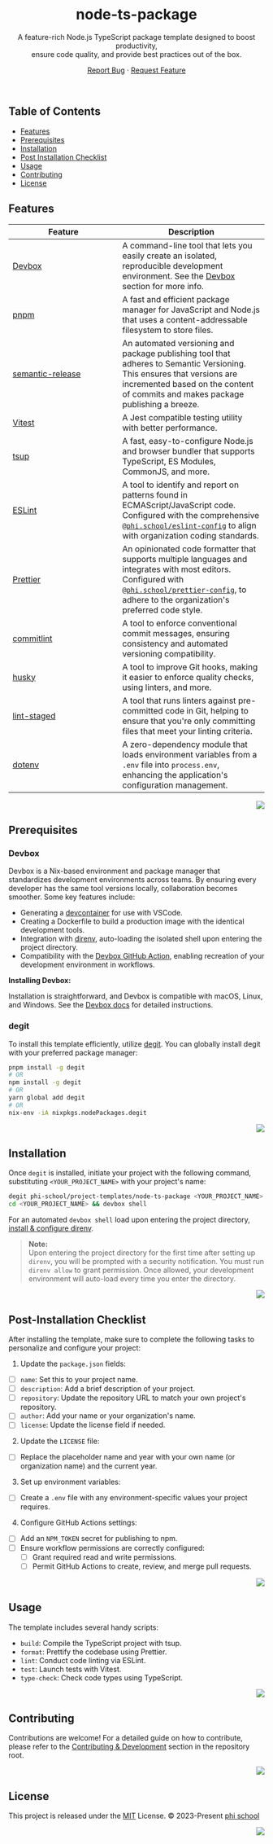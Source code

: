 <a name="readme-top"></a>

<br/>

<div align="center">

<h1>node-ts-package</h1>

<p>
  A feature-rich Node.js TypeScript package template designed to boost productivity,<br/>ensure code quality, and provide best practices out of the box.
</p>

[Report Bug][github-issues-link] · [Request Feature][github-issues-link]

</div>

<br/>

## Table of Contents

- [Features](#features)
- [Prerequisites](#prerequisites)
- [Installation](#installation)
- [Post Installation Checklist](#post-installation-checklist)
- [Usage](#usage)
- [Contributing](#contributing)
- [License](#license)

## Features

<table>
	<thead>
		<tr>
			<th width="200">Feature</th>
			<th>Description</th>
		</tr>
	</thead>
	<tbody>
		<tr>
			<td>
				<a href="https://jetpack.io/devbox/docs/contributor-quickstart/"
					>Devbox</a
				>
			</td>
			<td>
				A command-line tool that lets you easily create an isolated,
				reproducible development environment. See the
				<a href="#devbox">Devbox</a> section for more info.
			</td>
		</tr>
		<tr>
			<td><a href="https://pnpm.io/">pnpm</a></td>
			<td>
				A fast and efficient package manager for JavaScript and Node.js that
				uses a content-addressable filesystem to store files.
			</td>
		</tr>
		<tr>
			<td><a href="https://github.com/semantic-release/semantic-release">semantic-release</a></td>
			<td>
				An automated versioning and package publishing tool that adheres to Semantic Versioning. This ensures that versions are incremented based on the content of commits and makes package publishing a breeze.
			</td>
		</tr>
		<tr>
			<td><a href="https://vitest.dev/">Vitest</a></td>
			<td>A Jest compatible testing utility with better performance.</td>
		</tr>
		<tr>
			<td><a href="https://tsup.egoist.dev/">tsup</a></td>
			<td>
				A fast, easy-to-configure Node.js and browser bundler that supports
				TypeScript, ES Modules, CommonJS, and more.
			</td>
		</tr>
		<tr>
			<td><a href="https://eslint.org/">ESLint</a></td>
			<td>
				A tool to identify and report on patterns found in ECMAScript/JavaScript
				code. Configured with the comprehensive
				<a href="https://github.com/phi-school/config/tree/main/packages/eslint-config"
					><code>@phi.school/eslint-config</code></a
				>
				to align with organization coding standards.
			</td>
		</tr>
		<tr>
			<td><a href="https://prettier.io/">Prettier</a></td>
			<td>
				An opinionated code formatter that supports multiple languages and
				integrates with most editors. Configured with
					<a href="https://github.com/phi-school/config/tree/main/packages/prettier-config"
					><code>@phi.school/prettier-config</code></a
				>, to adhere to the organization's preferred code style.
			</td>
		</tr>
		<tr>
			<td>
				<a href="https://github.com/conventional-changelog/commitlint"
					>commitlint</a
				>
			</td>
			<td>
				A tool to enforce conventional commit messages, ensuring consistency and
				automated versioning compatibility.
			</td>
		</tr>
		<tr>
			<td><a href="https://github.com/typicode/husky">husky</a></td>
			<td>
				A tool to improve Git hooks, making it easier to enforce quality checks,
				using linters, and more.
			</td>
		</tr>
		<tr>
			<td><a href="https://github.com/okonet/lint-staged">lint-staged</a></td>
			<td>
				A tool that runs linters against pre-committed code in Git, helping to
				ensure that you're only committing files that meet your linting
				criteria.
			</td>
		</tr>
		<tr>
			<td><a href="https://github.com/motdotla/dotenv">dotenv</a></td>
			<td>
				A zero-dependency module that loads environment variables from a <code>.env</code>
				file into <code>process.env</code>, enhancing the application's configuration
				management.
			</td>
		</tr>
	</tbody>
</table>

<div align="right">

[![][back-to-top]](#readme-top)

</div>

## Prerequisites

### Devbox

Devbox is a Nix-based environment and package manager that standardizes development environments across teams. By ensuring every developer has the same tool versions locally, collaboration becomes smoother. Some key features include:

- Generating a [devcontainer](https://code.visualstudio.com/docs/devcontainers/create-dev-container) for use with VSCode.
- Creating a Dockerfile to build a production image with the identical development tools.
- Integration with [direnv](https://direnv.net/), auto-loading the isolated shell upon entering the project directory.
- Compatibility with the [Devbox GitHub Action](https://github.com/marketplace/actions/devbox-installer), enabling recreation of your development environment in workflows.

**Installing Devbox:**

Installation is straightforward, and Devbox is compatible with macOS, Linux, and Windows. See the [Devbox docs](https://www.jetpack.io/devbox/docs/installing_devbox/#install-devbox) for detailed instructions.

### degit

To install this template efficiently, utilize [degit](https://github.com/Rich-Harris/degit). You can globally install degit with your preferred package manager:

```bash
pnpm install -g degit
# OR
npm install -g degit
# OR
yarn global add degit
# OR
nix-env -iA nixpkgs.nodePackages.degit
```

<div align="right">
  
[![][back-to-top]](#readme-top)

</div>

## Installation

Once `degit` is installed, initiate your project with the following command, substituting `<YOUR_PROJECT_NAME>` with your project's name:

```bash
degit phi-school/project-templates/node-ts-package <YOUR_PROJECT_NAME>
cd <YOUR_PROJECT_NAME> && devbox shell
```

For an automated `devbox shell` load upon entering the project directory, [install & configure direnv](https://direnv.net/docs/installation.html).

> **Note:**\
> Upon entering the project directory for the first time after setting up `direnv`, you will be prompted with a security notification. You must run `direnv allow` to grant permission. Once allowed, your development environment will auto-load every time you enter the directory.

<div align="right">
  
[![][back-to-top]](#readme-top)

</div>

## Post-Installation Checklist

After installing the template, make sure to complete the following tasks to personalize and configure your project:

1. Update the `package.json` fields:

- [ ] `name`: Set this to your project name.
- [ ] `description`: Add a brief description of your project.
- [ ] `repository`: Update the repository URL to match your own project's repository.
- [ ] `author`: Add your name or your organization's name.
- [ ] `license`: Update the license field if needed.

2. Update the `LICENSE` file:

- [ ] Replace the placeholder name and year with your own name (or organization name) and the current year.

3. Set up environment variables:

- [ ] Create a `.env` file with any environment-specific values your project requires.

4. Configure GitHub Actions settings:

- [ ] Add an `NPM_TOKEN` secret for publishing to npm.
- [ ] Ensure workflow permissions are correctly configured:
  - [ ] Grant required read and write permissions.
  - [ ] Permit GitHub Actions to create, review, and merge pull requests.

<div align="right">
  
[![][back-to-top]](#readme-top)

</div>

## Usage

The template includes several handy scripts:

- `build`: Compile the TypeScript project with tsup.
- `format`: Prettify the codebase using Prettier.
- `lint`: Conduct code linting via ESLint.
- `test`: Launch tests with Vitest.
- `type-check`: Check code types using TypeScript.

<div align="right">
  
[![][back-to-top]](#readme-top)

</div>

## Contributing

Contributions are welcome! For a detailed guide on how to contribute, please refer to the [Contributing & Development](../README.md#contributing--development) section in the repository root.

<div align="right">
  
[![][back-to-top]](#readme-top)

</div>

## License

This project is released under the [MIT](../LICENSE) License. © 2023-Present [phi school](https://phi.school)

<div align="right">
  
[![][back-to-top]](#readme-top)

</div>

<!-- Link Group -->

[back-to-top]: https://img.shields.io/badge/-⇧_Back_To_Top-black?style=flat-square
[contributing-guide]: ../CONTRIBUTING.md
[contributors-contrib]: https://contrib.rocks/image?repo=phi-school/project-templates
[contributors-link]: https://github.com/phi-school/project-templates/graphs/contributors
[github-issues-link]: https://github.com/phi-school/project-templates/issues
